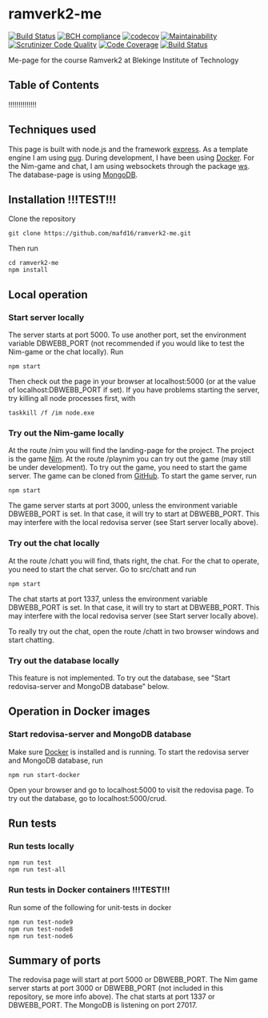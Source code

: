 # ramverk2-me


[![Build Status](https://travis-ci.org/mafd16/ramverk2-me.svg)](https://travis-ci.org/mafd16/ramverk2-me)
[![BCH compliance](https://bettercodehub.com/edge/badge/mafd16/ramverk2-me?branch=master)](https://bettercodehub.com/)
[![codecov](https://codecov.io/gh/mafd16/ramverk2-me/branch/master/graph/badge.svg)](https://codecov.io/gh/mafd16/ramverk2-me)
[![Maintainability](https://api.codeclimate.com/v1/badges/1554ec25f13bba2d25db/maintainability)](https://codeclimate.com/github/mafd16/ramverk2-me/maintainability)
[![Scrutinizer Code Quality](https://scrutinizer-ci.com/g/mafd16/ramverk2-me/badges/quality-score.png?b=master)](https://scrutinizer-ci.com/g/mafd16/ramverk2-me/?branch=master)
[![Code Coverage](https://scrutinizer-ci.com/g/mafd16/ramverk2-me/badges/coverage.png?b=master)](https://scrutinizer-ci.com/g/mafd16/ramverk2-me/?branch=master)
[![Build Status](https://scrutinizer-ci.com/g/mafd16/ramverk2-me/badges/build.png?b=master)](https://scrutinizer-ci.com/g/mafd16/ramverk2-me/build-status/master)

Me-page for the course Ramverk2 at Blekinge Institute of Technology


## Table of Contents

!!!!!!!!!!!!!!


## Techniques used

This page is built with node.js and the framework [express](https://expressjs.com/).
As a template engine I am using [pug](https://pugjs.org). During development, I have
been using [Docker](https://www.docker.com/). For the Nim-game and chat, I am using
websockets through the package [ws](https://www.npmjs.com/package/ws). The
database-page is using [MongoDB](https://www.mongodb.com/).


## Installation !!!TEST!!!

Clone the repository

```
git clone https://github.com/mafd16/ramverk2-me.git
```

Then run

```
cd ramverk2-me
npm install
```


## Local operation

### Start server locally

The server starts at port 5000. To use another port, set the environment
variable DBWEBB_PORT (not recommended if you would like to test the Nim-game
or the chat locally). Run

```
npm start
```

Then check out the page in your browser at localhost:5000 (or at the value of localhost:DBWEBB_PORT if set).
If you have problems starting the server, try killing all node processes first,
with

```
taskkill /f /im node.exe
```

### Try out the Nim-game locally

At the route /nim you will find the landing-page for the project. The project
is the game [Nim](https://en.wikipedia.org/wiki/Nim). At the route /playnim
you can try out the game (may still be under development). To try out the
game, you need to start the game server. The game can be cloned from
[GitHub](https://github.com/mafd16/nim). To start the game server, run

```
npm start
```

The game server starts at port 3000, unless the environment variable DBWEBB_PORT
is set. In that case, it will try to start at DBWEBB_PORT. This may interfere
with the local redovisa server (see Start server locally above).

### Try out the chat locally

At the route /chatt you will find, thats right, the chat. For the chat to
operate, you need to start the chat server. Go to src/chatt and run

```
npm start
```

The chat starts at port 1337, unless the environment variable DBWEBB_PORT
is set. In that case, it will try to start at DBWEBB_PORT. This may interfere
with the local redovisa server (see Start server locally above).

To really try out the chat, open the route /chatt in two browser windows and
start chatting.

### Try out the database locally

This feature is not implemented. To try out the database, see "Start
redovisa-server and MongoDB database" below.


## Operation in Docker images

### Start redovisa-server and MongoDB database

Make sure [Docker](https://www.docker.com/) is installed and is running. To
start the redovisa server and MongoDB database, run

```
npm run start-docker
```

Open your browser and go to localhost:5000 to visit the redovisa page. To try
out the database, go to localhost:5000/crud.


## Run tests

### Run tests locally

```
npm run test
npm run test-all
```

### Run tests in Docker containers !!!TEST!!!

Run some of the following for unit-tests in docker

```
npm run test-node9
npm run test-node8
npm run test-node6
```


## Summary of ports

The redovisa page will start at port 5000 or DBWEBB_PORT.
The Nim game server starts at port 3000 or DBWEBB_PORT (not included in this
repository, se more info above).
The chat starts at port 1337 or DBWEBB_PORT.
The MongoDB is listening on port 27017.
